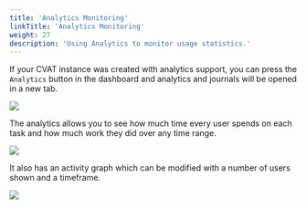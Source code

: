 ```yaml
---
title: 'Analytics Monitoring'
linkTitle: 'Analytics Monitoring'
weight: 27
description: 'Using Analytics to monitor usage statistics.'
---
```


If your CVAT instance was created with analytics support, you can press the `Analytics` button in the dashboard
and analytics and journals will be opened in a new tab.

![](/images/image113.jpg)

The analytics allows you to see how much time every user spends on each task
and how much work they did over any time range.

![](/images/image097.jpg)

It also has an activity graph which can be modified with a number of users shown and a timeframe.

![](/images/image096.jpg)

